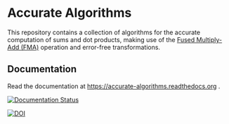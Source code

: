 # Accurate Algorithms
This repository contains a collection of algorithms for the accurate computation of sums and dot products, making use of the [Fused Multiply-Add (FMA)](https://en.wikipedia.org/wiki/Multiply%E2%80%93accumulate_operation#Fused_multiply.E2.80.93add) operation and error-free transformations.

## Documentation

Read the documentation at https://accurate-algorithms.readthedocs.org .

[![Documentation Status](https://readthedocs.org/projects/accurate-algorithms/badge/?version=latest)](https://accurate-algorithms.readthedocs.org/en/latest/?badge=latest)

[![DOI](https://zenodo.org/badge/DOI/10.5281/zenodo.3765996.svg)](https://doi.org/10.5281/zenodo.3765996)
